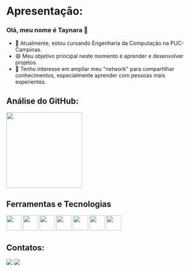 # Apresentação:
### Olá, meu nome é Taynara 👋

- 🔭 Atualmente, estou cursando Engenharia da Computação na PUC-Campinas.
- 😄 Meu objetivo principal neste momento é aprender e desenvolver projetos.
- 💬 Tenho interesse em ampliar meu "network" para compartilhar conhecimentos, especialmente aprender com pessoas mais experientes.

## Análise do GitHub:

<a href="https://github.com/tay-assis/github-readme-stats">
  <img height=200 align="center" src="https://github-readme-stats.vercel.app/api?username=tay-assis" />
</a>

## Ferramentas e Tecnologias
<div>
  <img src="https://cdn.jsdelivr.net/gh/devicons/devicon@latest/icons/angular/angular-original.svg" width="40" height="40"/> <img src="https://cdn.jsdelivr.net/gh/devicons/devicon@latest/icons/c/c-original.svg" width="40" height="40"/> <img src="https://cdn.jsdelivr.net/gh/devicons/devicon@latest/icons/csharp/csharp-original.svg" width="40" height="40"/> <img src="https://cdn.jsdelivr.net/gh/devicons/devicon@latest/icons/css3/css3-original.svg" width="40" height="40"/> <img src="https://cdn.jsdelivr.net/gh/devicons/devicon@latest/icons/githubcodespaces/githubcodespaces-original.svg" width="40" height="40"/> <img src="https://cdn.jsdelivr.net/gh/devicons/devicon@latest/icons/html5/html5-original.svg" width="40" height="40"/> <img src="https://cdn.jsdelivr.net/gh/devicons/devicon@latest/icons/vscode/vscode-original.svg" width="40" height="40"/>
             
</div>

## Contatos:

<div>
<a href="https://instagram.com/_thay_ofc_" target="_blank"><img src="https://img.shields.io/badge/-Instagram-%23E4405F?style=for-the-badge&logo=instagram&logoColor=white" target="_blank"></a>
<a href="https://www.linkedin.com/in/taynara-araújo-34a4a9173" target="_blank"><img src="https://img.shields.io/badge/-LinkedIn-%230077B5?style=for-the-badge&logo=linkedin&logoColor=white" target="_blank"></a>   
</div>




